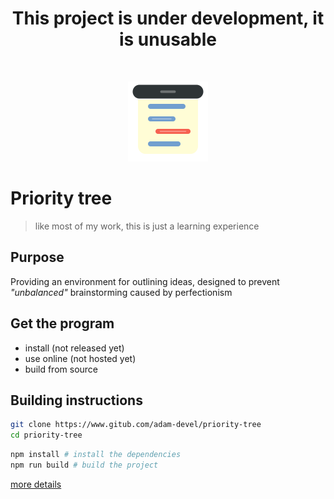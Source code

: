 <h1 align="center">
This project is under development, it is unusable
</h1>

<br>

<p align="center">
<img src="./assets/icons/icon.svg" width="128px"/>
</p>

# Priority tree

> like most of my work, this is just a learning experience

## Purpose

Providing an environment for outlining ideas, designed to prevent _"unbalanced"_ brainstorming caused by perfectionism

## Get the program

-  install (not released yet)
-  use online (not hosted yet)
-  build from source

## Building instructions

```sh
git clone https://www.gitub.com/adam-devel/priority-tree
cd priority-tree
```

```sh
npm install # install the dependencies
npm run build # build the project
```

[more details](./wiki/building.md)
